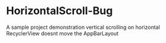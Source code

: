 # HorizontalScroll-Bug
A sample project demonstration vertical scrolling on horizontal RecyclerView doesnt move the AppBarLayout
